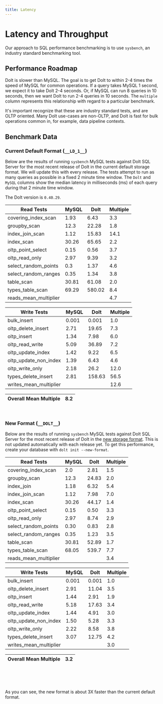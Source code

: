 ```yaml
---
title: Latency
---
```


# Latency and Throughput

Our approach to SQL performance benchmarking is to use `sysbench`, an
industry standard benchmarking tool.

## Performance Roadmap

Dolt is slower than MySQL. The goal is to get Dolt to within 2-4 times
the speed of MySQL for common operations. If a query takes MySQL 1
second, we expect it to take Dolt 2-4 seconds. Or, if MySQL can run 8
queries in 10 seconds, then we want Dolt to run 2-4 queries in 10
seconds. The `multiple` column represents this relationship with
regard to a particular benchmark.

It's important recognize that these are industry standard tests, and
are OLTP oriented. Many Dolt use-cases are non-OLTP, and Dolt is fast
for bulk operations common in, for example, data pipeline contexts.

## Benchmark Data

### Current Default Format (`__LD_1__`)

Below are the results of running `sysbench` MySQL tests against Dolt
SQL Server for the most recent release of Dolt in the current default 
storage format. We will update this with every release. The tests 
attempt to run as many queries as possible in a fixed 2 minute time 
window. The `Dolt` and `MySQL` columns show the median latency in 
milliseconds (ms) of each query during that 2 minute time window.

The Dolt version is `0.40.29`.
<!-- START_LATENCY_RESULTS_TABLE -->
|       Read Tests        | MySQL |  Dolt  | Multiple |
|-------------------------|-------|--------|----------|
| covering\_index\_scan   |  1.93 |   6.43 |      3.3 |
| groupby\_scan           |  12.3 |  22.28 |      1.8 |
| index\_join\_scan       |  1.12 |  15.83 |     14.1 |
| index\_scan             | 30.26 |  65.65 |      2.2 |
| oltp\_point\_select     |  0.15 |   0.56 |      3.7 |
| oltp\_read\_only        |  2.97 |   9.39 |      3.2 |
| select\_random\_points  |   0.3 |   1.37 |      4.6 |
| select\_random\_ranges  |  0.35 |   1.34 |      3.8 |
| table\_scan             | 30.81 |  61.08 |      2.0 |
| types\_table\_scan      | 69.29 | 580.02 |      8.4 |
| reads\_mean\_multiplier |       |        |      4.7 |

|       Write Tests        | MySQL |  Dolt  | Multiple |
|--------------------------|-------|--------|----------|
| bulk\_insert             | 0.001 |  0.001 |      1.0 |
| oltp\_delete\_insert     |  2.71 |  19.65 |      7.3 |
| oltp\_insert             |  1.34 |   7.98 |      6.0 |
| oltp\_read\_write        |  5.09 |  36.89 |      7.2 |
| oltp\_update\_index      |  1.42 |   9.22 |      6.5 |
| oltp\_update\_non\_index |  1.39 |   6.43 |      4.6 |
| oltp\_write\_only        |  2.18 |   26.2 |     12.0 |
| types\_delete\_insert    |  2.81 | 158.63 |     56.5 |
| writes\_mean\_multiplier |       |        |     12.6 |

| Overall Mean Multiple | 8.2 |
|-----------------------|-----|
<!-- END_LATENCY_RESULTS_TABLE -->
<br/>

### New Format (`__DOLT__`)

Below are the results of running `sysbench` MySQL tests against Dolt
SQL Server for the most recent release of Dolt in the [new 
storage format](https://www.dolthub.com/blog/2022-08-12-new-format-migraiton/).
This is not updated automatically with each release yet.
To get this performance, create your database with `dolt init --new-format`. 

|       Read Tests        | MySQL |  Dolt  | Multiple |
|------------------------ |-------|--------|----------|
| covering\_index_scan    |   2.0 |  2.81  |      1.5 |
| groupby\_scan           |  12.3 | 24.83  |      2.0 |
| index\_join             |  1.18 |  6.32  |      5.4 |
| index\_join_scan        |  1.12 |  7.98  |      7.0 |
| index\_scan             | 30.26 | 44.17  |      1.4 |
| oltp\_point_select      |  0.15 |  0.50  |      3.3 |
| oltp\_read\_only        |  2.97 |  8.74  |      2.9 |
| select\_random\_points  |  0.30 |  0.83  |      2.8 |
| select\_random\_ranges  |  0.35 |  1.23  |      3.5 |
| table_scan              | 30.81 | 52.89  |      1.7 |
| types\_table\_scan      | 68.05 | 539.7  |      7.7 |
| reads\_mean\_multiplier |       |        |      3.4 |

|       Write Tests        | MySQL |  Dolt  | Multiple |
|--------------------------|-------|--------|----------|
| bulk\_insert             | 0.001 |  0.001 |      1.0 |
| oltp\_delete\_insert     |  2.91 |  11.04 |      3.5 |
| oltp\_insert             |  1.44 |   2.91 |      1.9 |
| oltp\_read\_write        |  5.18 |  17.63 |      3.4 |
| oltp\_update\_index      |  1.44 |   4.91 |      3.0 |
| oltp\_update\_non\_index |  1.50 |   5.28 |      3.3 |
| oltp\_write\_only        |  2.22 |   8.58 |      3.8 |
| types\_delete\_insert    |  3.07 |  12.75 |      4.2 |
| writes\_mean\_multiplier |       |        |      3.0 |

| Overall Mean Multiple | 3.2 |
|-----------------------|-----|
<br/>
<br/>
<br/>
<br/>
As you can see, the new format is about 3X faster than the current default format.
